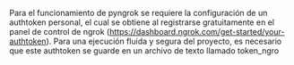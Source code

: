 Para el funcionamiento de pyngrok se requiere la configuración de un authtoken personal, el cual se obtiene al registrarse gratuitamente en el panel de control de ngrok (https://dashboard.ngrok.com/get-started/your-authtoken). Para una ejecución fluida y segura del proyecto, es necesario que este authtoken se guarde en un archivo de texto llamado token_ngro